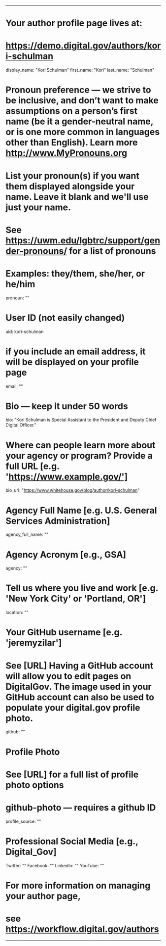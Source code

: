 
---

# Your author profile page lives at:
# https://demo.digital.gov/authors/kori-schulman

display_name: "Kori Schulman"
first_name: "Kori"
last_name: "Schulman"

# Pronoun preference — we strive to be inclusive, and don’t want to make assumptions on a person’s first name (be it a gender-neutral name, or is one more common in languages other than English). Learn more http://www.MyPronouns.org
# List your pronoun(s) if you want them displayed alongside your name. Leave it blank and we'll use just your name.
# See https://uwm.edu/lgbtrc/support/gender-pronouns/ for a list of pronouns
# Examples: they/them, she/her, or he/him
pronoun: ""

# User ID (not easily changed)
uid: kori-schulman

# if you include an email address, it will be displayed on your profile page
email: ""

# Bio — keep it under 50 words
bio: "Kori Schulman is Special Assistant to the President and Deputy Chief Digital Officer."

# Where can people learn more about your agency or program? Provide a full URL [e.g. 'https://www.example.gov/']
bio_url: "https://www.whitehouse.gov/blog/author/kori-schulman"

# Agency Full Name [e.g. U.S. General Services Administration]
agency_full_name: ""

# Agency Acronym [e.g., GSA]
agency: ""

# Tell us where you live and work [e.g. 'New York City' or 'Portland, OR']
location: ""

# Your GitHub username [e.g. 'jeremyzilar']
# See [URL] Having a GitHub account will allow you to edit pages on DigitalGov. The image used in your GitHub account can also be used to populate your digital.gov profile photo.
github: ""

# Profile Photo
# See [URL] for a full list of profile photo options
# github-photo — requires a github ID
profile_source: ""

# Professional Social Media [e.g., Digital_Gov]
Twitter: ""
Facebook: ""
LinkedIn: ""
YouTube: ""

# For more information on managing your author page,
# see https://workflow.digital.gov/authors

---
